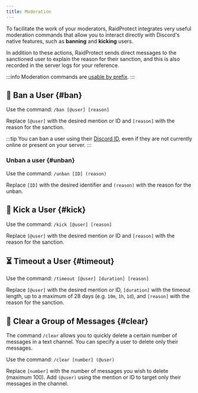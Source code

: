 ```yaml
---
title: Moderation
---
```


To facilitate the work of your moderators, RaidProtect integrates very useful moderation commands that allow you to interact directly with Discord's native features, such as **banning** and **kicking** users.

In addition to these actions, RaidProtect sends direct messages to the sanctioned user to explain the reason for their sanction, and this is also recorded in the server logs for your reference.

:::info
Moderation commands are [usable by prefix](../guides/prefix.md).
:::

## 🔨 Ban a User {#ban}

Use the command: ```/ban [@user] [reason]```

Replace `[@user]` with the desired mention or ID and `[reason]` with the reason for the sanction.

:::tip
You can ban a user using their [Discord ID](https://dfr.gg/wiki/interface/mode-developpeur), even if they are not currently online or present on your server.
:::

### Unban a user {#unban}

Use the command: ```/unban [ID] (reason)```

Replace `[ID]` with the desired identifier and `(reason)` with the reason for the unban.

## 👢 Kick a User {#kick}

Use the command: ```/kick [@user] [reason]```

Replace `[@user]` with the desired mention or ID and `[reason]` with the reason for the sanction.

## ⏳ Timeout a User {#timeout}

Use the command: ```/timeout [@user] [duration] [reason]```

Replace `[@user]` with the desired mention or ID, `[duration]` with the timeout length, up to a maximum of 28 days (e.g. `10m`, `1h`, `1d`), and `[reason]` with the reason for the sanction.

## 🧹 Clear a Group of Messages {#clear}

The command `/clear` allows you to quickly delete a certain number of messages in a text channel. You can specify a user to delete only their messages.

Use the command: ```/clear [number] (@user)```

Replace `[number]` with the number of messages you wish to delete (maximum 100). Add `(@user)` using the mention or ID to target only their messages in the channel.